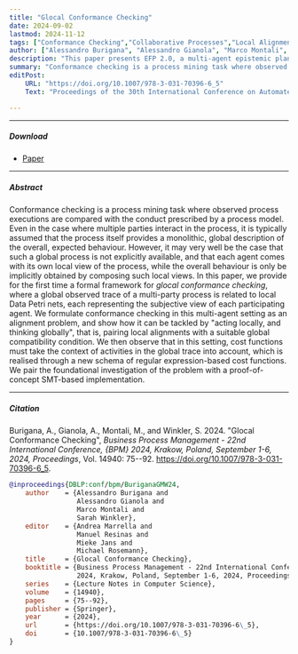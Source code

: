 ```yaml
---
title: "Glocal Conformance Checking"
date: 2024-09-02
lastmod: 2024-11-12
tags: ["Conformance Checking","Collaborative Processes","Local Alignments", "Data Petri Nets"]
author: ["Alessandro Burigana", "Alessandro Gianola", "Marco Montali", "Sarah Winkler"]
description: "This paper presents EFP 2.0, a multi-agent epistemic planner based on an alternative state representations called possibilities. ICAPS 2020."
summary: "Conformance checking is a process mining task where observed process executions are compared with the conduct prescribed by a process model. Even in the case where multiple parties interact in the process, it is typically assumed that the process itself provides a monolithic, global description of the overall, expected behaviour. However, it may very well be the case that such a global process is not explicitly available, and that each agent comes with its own local view of the process, while the overall behaviour is only be implicitly obtained by composing such local views. In this paper, we provide for the first time a formal framework for *glocal conformance checking*, where a global observed trace of a multi-party process is related to local Data Petri nets, each representing the subjective view of each participating agent. We formulate conformance checking in this multi-agent setting as an alignment problem, and show how it can be tackled by \"acting locally, and thinking globally\", that is, pairing local alignments with a suitable global compatibility condition. We then observe that in this setting, cost functions must take the context of activities in the global trace into account, which is realised through a new schema of regular expression-based cost functions. We pair the foundational investigation of the problem with a proof-of-concept SMT-based implementation."
editPost:
    URL: "https://doi.org/10.1007/978-3-031-70396-6_5"
    Text: "Proceedings of the 30th International Conference on Automated Planning and Scheduling, ICAPS 2020"

---
```


---

##### Download

+ [Paper](https://link.springer.com/content/pdf/10.1007/978-3-031-70396-6.pdf)

---

##### Abstract

Conformance checking is a process mining task where observed process executions are compared with the conduct prescribed by a process model. Even in the case where multiple parties interact in the process, it is typically assumed that the process itself provides a monolithic, global description of the overall, expected behaviour. However, it may very well be the case that such a global process is not explicitly available, and that each agent comes with its own local view of the process, while the overall behaviour is only be implicitly obtained by composing such local views. In this paper, we provide for the first time a formal framework for *glocal conformance checking*, where a global observed trace of a multi-party process is related to local Data Petri nets, each representing the subjective view of each participating agent. We formulate conformance checking in this multi-agent setting as an alignment problem, and show how it can be tackled by "acting locally, and thinking globally", that is, pairing local alignments with a suitable global compatibility condition. We then observe that in this setting, cost functions must take the context of activities in the global trace into account, which is realised through a new schema of regular expression-based cost functions. We pair the foundational investigation of the problem with a proof-of-concept SMT-based implementation.

---

##### Citation

Burigana, A., Gianola, A., Montali, M., and Winkler, S. 2024. "Glocal Conformance Checking", *Business Process Management - 22nd International Conference, {BPM} 2024, Krakow, Poland, September 1-6, 2024, Proceedings*, Vol. 14940: 75--92. https://doi.org/10.1007/978-3-031-70396-6_5.

```BibTeX
@inproceedings{DBLP:conf/bpm/BuriganaGMW24,
    author    = {Alessandro Burigana and
                 Alessandro Gianola and
                 Marco Montali and
                 Sarah Winkler},
    editor    = {Andrea Marrella and
                 Manuel Resinas and
                 Mieke Jans and
                 Michael Rosemann},
    title     = {Glocal Conformance Checking},
    booktitle = {Business Process Management - 22nd International Conference, {BPM}
                 2024, Krakow, Poland, September 1-6, 2024, Proceedings},
    series    = {Lecture Notes in Computer Science},
    volume    = {14940},
    pages     = {75--92},
    publisher = {Springer},
    year      = {2024},
    url       = {https://doi.org/10.1007/978-3-031-70396-6\_5},
    doi       = {10.1007/978-3-031-70396-6\_5}
}
```
